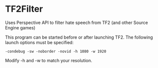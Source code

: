 # TF2Filter
Uses Perspective API to filter hate speech from TF2 (and other Source Engine games)

This program can be started before or after launching TF2.
The following launch options must be specified:


`-condebug -sw -noborder -novid -h 1080 -w 1920`

Modify -h and -w to match your resolution.
